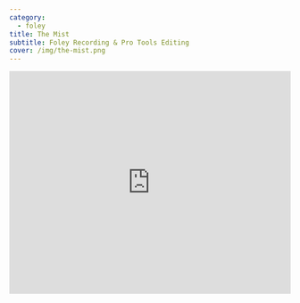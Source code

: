```yaml
---
category:
  - foley
title: The Mist
subtitle: Foley Recording & Pro Tools Editing
cover: /img/the-mist.png
---
```

<iframe width="100%" height="400" src="https://www.youtube.com/embed/PnOtzlsjlkE" title="YouTube Video" frameborder="0" allow="encrypted-media; " allowfullscreen></iframe>